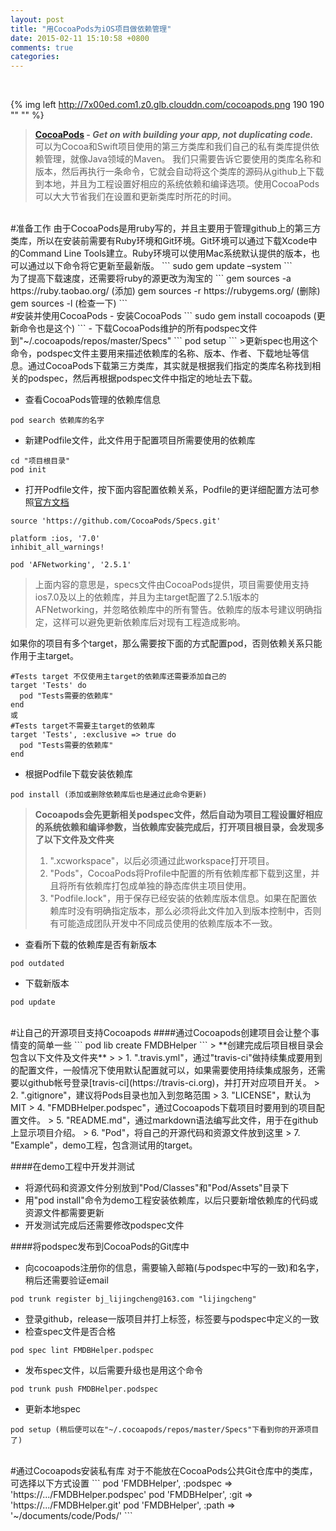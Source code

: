 ```yaml
---
layout: post
title: "用CocoaPods为iOS项目做依赖管理"
date: 2015-02-11 15:10:58 +0800
comments: true
categories: 
---
```


<br/>

{% img left http://7x00ed.com1.z0.glb.clouddn.com/cocoapods.png 190 190 "" "" %}
>**[CocoaPods](http://www.cocoapods.org) - *Get on with building your app, not duplicating code.***   
可以为Cocoa和Swift项目使用的第三方类库和我们自己的私有类库提供依赖管理，就像Java领域的Maven。
我们只需要告诉它要使用的类库名称和版本，然后再执行一条命令，它就会自动将这个类库的源码从github上下载到本地，并且为工程设置好相应的系统依赖和编译选项。使用CocoaPods可以大大节省我们在设置和更新类库时所花的时间。

<!-- more -->
<br/>
#准备工作
由于CocoaPods是用ruby写的，并且主要用于管理github上的第三方类库，所以在安装前需要有Ruby环境和Git环境。Git环境可以通过下载Xcode中的Command Line Tools建立。Ruby环境可以使用Mac系统默认提供的版本，也可以通过以下命令将它更新至最新版。
```
sudo gem update –system
``` 
<br/>
为了提高下载速度，还需要将ruby的源更改为淘宝的  
```
gem sources -a https://ruby.taobao.org/  (添加)
gem sources -r https://rubygems.org/  (删除)
gem sources -l  (检查一下)
``` 

<br/>
#安装并使用CocoaPods
- 安装CocoaPods
```
sudo gem install cocoapods (更新命令也是这个)
```
- 下载CocoaPods维护的所有podspec文件到"~/.cocoapods/repos/master/Specs"
```
pod setup
```
>更新spec也用这个命令，podspec文件主要用来描述依赖库的名称、版本、作者、下载地址等信息。通过CocoaPods下载第三方类库，其实就是根据我们指定的类库名称找到相关的podspec，然后再根据podspec文件中指定的地址去下载。 
 
- 查看CocoaPods管理的依赖库信息 
```
pod search 依赖库的名字
```
- 新建Podfile文件，此文件用于配置项目所需要使用的依赖库
```
cd "项目根目录"
pod init
```
- 打开Podfile文件，按下面内容配置依赖关系，Podfile的更详细配置方法可参照[官方文档](http://guides.cocoapods.org/syntax/podfile.html)
```
source 'https://github.com/CocoaPods/Specs.git'

platform :ios, '7.0'
inhibit_all_warnings!

pod 'AFNetworking', '2.5.1' 
```
>上面内容的意思是，specs文件由CocoaPods提供，项目需要使用支持ios7.0及以上的依赖库，并且为主target配置了2.5.1版本的AFNetworking，并忽略依赖库中的所有警告。依赖库的版本号建议明确指定，这样可以避免更新依赖库后对现有工程造成影响。  

如果你的项目有多个target，那么需要按下面的方式配置pod，否则依赖关系只能作用于主target。  
```
#Tests target 不仅使用主target的依赖库还需要添加自己的
target 'Tests' do
  pod "Tests需要的依赖库"
end
或
#Tests target不需要主target的依赖库
target 'Tests', :exclusive => true do
  pod "Tests需要的依赖库"
end
```

- 根据Podfile下载安装依赖库
```
pod install (添加或删除依赖库后也是通过此命令更新)
```
> **Cocoapods会先更新相关podspec文件，然后自动为项目工程设置好相应的系统依赖和编译参数，当依赖库安装完成后，打开项目根目录，会发现多了以下文件及文件夹**  
> 
> 1. ".xcworkspace"，以后必须通过此workspace打开项目。  
> 2. "Pods"，CocoaPods将Profile中配置的所有依赖库都下载到这里，并且将所有依赖库打包成单独的静态库供主项目使用。
> 3. "Podfile.lock"，用于保存已经安装的依赖库版本信息。如果在配置依赖库时没有明确指定版本，那么必须将此文件加入到版本控制中，否则有可能造成团队开发中不同成员使用的依赖库版本不一致。

- 查看所下载的依赖库是否有新版本
```
pod outdated
```
- 下载新版本
```
pod update
```

<br/>
#让自己的开源项目支持Cocoapods
####通过Cocoapods创建项目会让整个事情变的简单一些
```
pod lib create FMDBHelper
```
> **创建完成后项目根目录会包含以下文件及文件夹**  
> 
> 1. ".travis.yml"，通过"travis-ci"做持续集成要用到的配置文件，一般情况下使用默认配置就可以，如果需要使用持续集成服务，还需要以github帐号登录[travis-ci](https://travis-ci.org)，并打开对应项目开关。
> 2. ".gitignore"，建议将Pods目录也加入到忽略范围  
> 3. "LICENSE"，默认为MIT 
> 4. "FMDBHelper.podspec"，通过Cocoapods下载项目时要用到的项目配置文件。  
> 5. "README.md"，通过markdown语法编写此文件，用于在github上显示项目介绍。  
> 6. "Pod"，将自己的开源代码和资源文件放到这里 
> 7. "Example"，demo工程，包含测试用的target。  

####在demo工程中开发并测试
- 将源代码和资源文件分别放到"Pod/Classes"和"Pod/Assets"目录下
- 用"pod install"命令为demo工程安装依赖库，以后只要新增依赖库的代码或资源文件都需要更新
- 开发测试完成后还需要修改podspec文件

####将podspec发布到CocoaPods的Git库中
- 向cocoapods注册你的信息，需要输入邮箱(与podspec中写的一致)和名字，稍后还需要验证email
```
pod trunk register bj_lijingcheng@163.com "lijingcheng"
```
- 登录github，release一版项目并打上标签，标签要与podspec中定义的一致
- 检查spec文件是否合格
```
pod spec lint FMDBHelper.podspec
```
- 发布spec文件，以后需要升级也是用这个命令
```
pod trunk push FMDBHelper.podspec
```
- 更新本地spec
```
pod setup (稍后便可以在"~/.cocoapods/repos/master/Specs"下看到你的开源项目了)
```

<br/>
#通过Cocoapods安装私有库
对于不能放在CocoaPods公共Git仓库中的类库，可选择以下方式设置  
```
pod 'FMDBHelper', :podspec => 'https://.../FMDBHelper.podspec'
pod 'FMDBHelper', :git => 'https://.../FMDBHelper.git'
pod 'FMDBHelper', :path => '~/documents/code/Pods/'
```